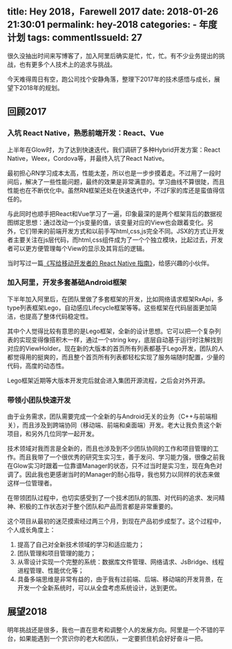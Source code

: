 title: Hey 2018，Farewell 2017
date: 2018-01-26 21:30:01
permalink: hey-2018
categories:
	- 年度计划
tags:
commentIssueId: 27
---
很久没抽出时间来写博客了，加入阿里后确实是忙，忙，忙。有不少业务提出的挑战，也有更多个人技术上的追求与挑战。

今天难得周日有空，跑公司找个安静角落，整理下2017年的技术感悟与成长，展望下2018年的规划。


<!-- more -->


## 回顾2017
### 入坑 React Native，熟悉前端开发：React、Vue
上半年在Glow时，为了达到快速迭代，我们调研了多种Hybrid开发方案：React Native，Weex，Cordova等，并最终入坑了React Native。

最初担心RN学习成本太高，性能太差，所以也是一步步摸着走。不过用了一段时间后，解决了一些性能问题，最终的效果是非常满意的。学习曲线不算很陡，而且性能也在不断优化中。虽然RN框架还处在快速迭代中，不过F家的库还是蛮值得信任的。

与此同时也顺手把React和Vue学习了一遍，印象最深的是两个框架背后的数据视图绑定思想：通过改动一个js变量的值，该变量对应的View也会跟着变化。另外，它们带来的前端开发方式和以前手写html,css,js完全不同。JSX的方式让开发者主要关注在js层代码，而html,css组件成为了一个个独立模块，比起过去，开发者可以更方便管理每个View的显示及其背后的逻辑。

当时写过一篇[《写给移动开发者的 React Native 指南》](http://wingjay.com/2017/03/14/%E5%86%99%E7%BB%99%E7%A7%BB%E5%8A%A8%E5%BC%80%E5%8F%91%E8%80%85%E7%9A%84-React-Native-%E6%8C%87%E5%8D%97/)，给感兴趣的小伙伴。

### 加入阿里，开发多套基础Android框架
下半年加入阿里后，在团队里做了多套框架的开发，比如网络请求框架RxApi，多type列表框架Lego，自动感应Lifecycle框架等等。这些框架在代码层面更加简洁，也提高了整体代码稳定性。

其中个人觉得比较有意思的是Lego框架，全新的设计思想。它可以把一个复杂列表的实现变得像搭积木一样，通过一个string key，底层自动基于运行时注解找到对应的ViewHolder。现在新的大版本的首页所有列表都基于Lego开发，团队的人都觉得用的挺爽的，而且整个首页所有列表都轻松实现了服务端随时配置，少量的代码，高度的动态性。

Lego框架近期等大版本开发完后就会进入集团开源流程，之后会对外开源。

### 带领小团队快速开发
由于业务需求，团队需要完成一个全新的与Android无关的业务（C++与前端相关），而且涉及到跨端协同（移动端、前端和桌面端）开发。老大让我负责这个新项目，和另外几位同学一起开发。

技术领域对我而言是全新的，而且也涉及到不少团队协同的工作和项目管理的工作。而且我带了一个很优秀的研究生实习生，善于发问、学习能力强，很像之前我在Glow实习时跟着一位靠谱Manager的状态，只不过当时是实习生，现在角色对调了。因此我也更感谢当时的Manager的耐心指导，我也努力以同样的状态来做这样一位管理者。

在带领团队过程中，也切实感受到了一个技术团队的氛围、对代码的追求、发问精神、积极的工作状态对于整个团队和产品而言都是非常重要的。

这个项目从最初的迷茫摸索经过两三个月，到现在产品初步成型了。这个过程中，个人成长角度上：
1. 提高了自己对全新技术领域的学习和适应能力；
2. 团队管理和项目管理的能力；
3. 从零设计实现一个完整的系统：数据库文件管理、网络请求、JsBridge、线程进程管理、性能优化等；
4. 具备多端思维是非常有益的，由于我有过前端、后端、移动端的开发背景，在开发一个全新系统时，可以从全盘考虑系统设计，达到更优。



## 展望2018
明年挑战还是很多，我也一直在思考和调整个人的发展方向。阿里是一个不错的平台，如果能遇到一个赏识你的老大和团队，一定要抓住机会好好奋斗一把。
